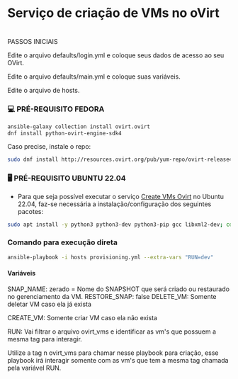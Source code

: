 # Serviço de criação de VMs no oVirt
#

#
PASSOS INICIAIS

Edite o arquivo defaults/login.yml e coloque seus dados de acesso ao seu OVirt.

Edite o arquivo defaults/main.yml e coloque suas variáveis.

Edite o arquivo de hosts. 


### :computer: PRÉ-REQUISITO FEDORA

```bash
ansible-galaxy collection install ovirt.ovirt
dnf install python-ovirt-engine-sdk4
```

Caso precise, instale o repo:
```bash
sudo dnf install http://resources.ovirt.org/pub/yum-repo/ovirt-release44.rpm
```

### :desktop_computer: PRÉ-REQUISITO UBUNTU 22.04

- Para que seja possível executar o serviço [Create VMs Ovirt](https://git.cbm.sc.gov.br/cpd/playbooks/-/tree/master/services%2Fcreate-vms-ovirt) no Ubuntu 22.04, faz-se necessária a instalação/configuração dos seguintes pacotes:

```bash
sudo apt install -y python3 python3-dev python3-pip gcc libxml2-dev; cd /home/$USER && pip install ovirt-engine-sdk-python
```



### Comando para execução direta

```bash
ansible-playbook -i hosts provisioning.yml --extra-vars "RUN=dev"
```

#### Variáveis

SNAP_NAME: zerado = Nome do SNAPSHOT que será criado ou restaurado no gerenciamento da VM.
RESTORE_SNAP: false
DELETE_VM: Somente deletar VM caso ela já exista

CREATE_VM: Somente criar VM caso ela não exista

RUN: Vai filtrar o arquivo ovirt_vms e identificar as vm's que possuem a mesma tag para interagir.

Utilize a tag n ovirt_vms para chamar nesse playbook para criação, esse playbook irá interagir somente com as vm's que tem a mesma tag chamada pela variável RUN.
